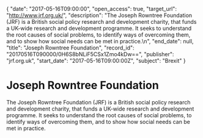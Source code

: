 {
  "date": "2017-05-16T09:00:00", 
  "open_access": true, 
  "target_url": "http://www.jrf.org.uk/", 
  "description": "The Joseph Rowntree Foundation (JRF) is a British social policy research and development charity, that funds a UK-wide research and development programme. It seeks to understand the root causes of social problems, to identify ways of overcoming them, and to show how social needs can be met in practice.\n", 
  "end_date": null, 
  "title": "Joseph Rowntree Foundation", 
  "record_id": "20170516T090000/0H6S8bNLiF5CSx1Zmo4kDw==", 
  "publisher": "jrf.org.uk", 
  "start_date": "2017-05-16T09:00:00Z", 
  "subject": "Brexit"
}

# Joseph Rowntree Foundation

The Joseph Rowntree Foundation (JRF) is a British social policy research and development charity, that funds a UK-wide research and development programme. It seeks to understand the root causes of social problems, to identify ways of overcoming them, and to show how social needs can be met in practice.
